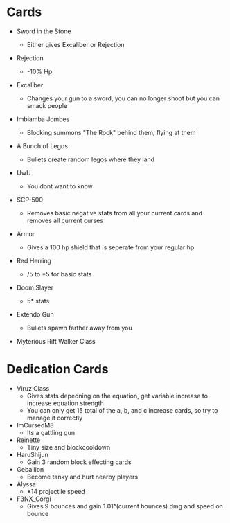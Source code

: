 # Cards
- Sword in the Stone
	-	Either gives Excaliber or Rejection
- Rejection
	- -10% Hp
- Excaliber
	- Changes your gun to a sword, you can no longer shoot but you can smack people
- Imbiamba Jombes
	- Blocking summons "The Rock" behind them, flying at them
- A Bunch of Legos
	- Bullets create random legos where they land
- UwU
	- You dont want to know
- SCP-500
	- Removes basic negative stats from all your current cards and removes all current curses
- Armor
	- Gives a 100 hp shield that is seperate from your regular hp
- Red Herring
	- /5 to *5 for basic stats
- Doom Slayer
	- 5* stats
- Extendo Gun
	- Bullets spawn farther away from you


- Myterious Rift Walker Class


# Dedication Cards
- Viruz Class
	- Gives stats depedning on the equation, get variable increase to increase equation strength
	- You can only get 15 total of the a, b, and c increase cards, so try to manage it correctly
- ImCursedM8
	- Its a gattling gun
- Reinette
	- Tiny size and blockcooldown
- HaruShijun
	- Gain 3 random block effecting cards
- Geballion
	- Become tanky and hurt nearby players
- Alyssa
	- *14 projectile speed
- F3NX_Corgi
	- Gives 9 bounces and gain 1.01^(current bounces) dmg and speed on bounce
